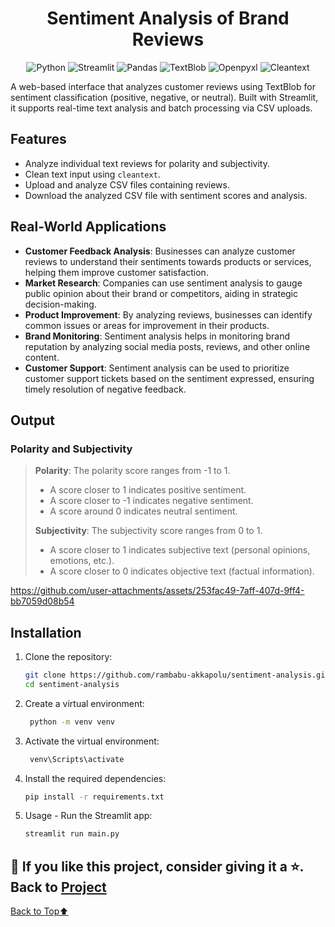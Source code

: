 
<h1 align="center">Sentiment Analysis of Brand Reviews</h1>

<p align="center">
  <img src="https://img.shields.io/badge/Python-3.8%2B-blue" alt="Python">
  <img src="https://img.shields.io/badge/Streamlit-1.2.0-brightgreen" alt="Streamlit">
  <img src="https://img.shields.io/badge/Pandas-1.3.3-yellow" alt="Pandas">
  <img src="https://img.shields.io/badge/TextBlob-0.15.3-orange" alt="TextBlob">
  <img src="https://img.shields.io/badge/Openpyxl-3.0.9-lightgrey" alt="Openpyxl">
  <img src="https://img.shields.io/badge/Cleantext-1.1.4-red" alt="Cleantext">
</p>

A web-based interface that analyzes customer reviews using TextBlob for sentiment classification (positive, negative, or neutral). Built with Streamlit, it supports real-time text analysis and batch processing via CSV uploads.

## Features

- Analyze individual text reviews for polarity and subjectivity.
- Clean text input using `cleantext`.
- Upload and analyze CSV files containing reviews.
- Download the analyzed CSV file with sentiment scores and analysis.

## Real-World Applications

- **Customer Feedback Analysis**: Businesses can analyze customer reviews to understand their sentiments towards products or services, helping them improve customer satisfaction.
- **Market Research**: Companies can use sentiment analysis to gauge public opinion about their brand or competitors, aiding in strategic decision-making.
- **Product Improvement**: By analyzing reviews, businesses can identify common issues or areas for improvement in their products.
- **Brand Monitoring**: Sentiment analysis helps in monitoring brand reputation by analyzing social media posts, reviews, and other online content.
- **Customer Support**: Sentiment analysis can be used to prioritize customer support tickets based on the sentiment expressed, ensuring timely resolution of negative feedback.

## Output

### Polarity and Subjectivity

> **Polarity**: The polarity score ranges from -1 to 1.
> - A score closer to 1 indicates positive sentiment.
> - A score closer to -1 indicates negative sentiment.
> - A score around 0 indicates neutral sentiment.
>
> **Subjectivity**: The subjectivity score ranges from 0 to 1.
> - A score closer to 1 indicates subjective text (personal opinions, emotions, etc.).
> - A score closer to 0 indicates objective text (factual information).


https://github.com/user-attachments/assets/253fac49-7aff-407d-9ff4-bb7059d08b54




## Installation

1. Clone the repository:
   ```sh
   git clone https://github.com/rambabu-akkapolu/sentiment-analysis.git
   cd sentiment-analysis
2. Create a virtual environment:
   ```sh
    python -m venv venv
3. Activate the virtual environment:
   ```sh
    venv\Scripts\activate
4. Install the required dependencies:
    ```sh
    pip install -r requirements.txt
5. Usage - Run the Streamlit app:
   ```sh
   streamlit run main.py


## 🙂 If you like this project, consider giving it a ⭐. Back to [Project](https://github.com/rambabu-akkapolu/sentiment-analysis)

[Back to Top⬆️](#sentiment-analysis-of-brand-reviews)
